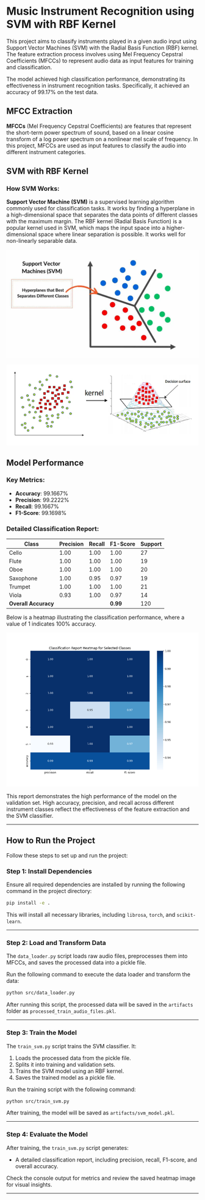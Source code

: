 # Music Instrument Recognition using SVM with RBF Kernel

This project aims to classify instruments played in a given audio input using Support Vector Machines (SVM) with the Radial Basis Function (RBF) kernel. The feature extraction process involves using Mel Frequency Cepstral Coefficients (MFCCs) to represent audio data as input features for training and classification.

The model achieved high classification performance, demonstrating its effectiveness in instrument recognition tasks. Specifically, it achieved an accuracy of 99.17% on the test data.

## MFCC Extraction

**MFCCs** (Mel Frequency Cepstral Coefficients) are features that represent the short-term power spectrum of sound, based on a linear cosine transform of a log power spectrum on a nonlinear mel scale of frequency. In this project, MFCCs are used as input features to classify the audio into different instrument categories.


## SVM with RBF Kernel

### How SVM Works:
**Support Vector Machine (SVM)** is a supervised learning algorithm commonly used for classification tasks. It works by finding a hyperplane in a high-dimensional space that separates the data points of different classes with the maximum margin. The RBF kernel (Radial Basis Function) is a popular kernel used in SVM, which maps the input space into a higher-dimensional space where linear separation is possible. It works well for non-linearly separable data.


![SVM Visualization](images/support-vector-machine-svm.jpg.webp)

![SVM with RBF kernel](images/rbf_kernel.png)



## Model Performance

### Key Metrics:

- **Accuracy**: 99.1667%
- **Precision**: 99.2222%
- **Recall**: 99.1667%
- **F1-Score**: 99.1698%

### Detailed Classification Report:

| Class     | Precision | Recall | F1-Score | Support |
|-----------|-----------|--------|----------|---------|
| Cello     | 1.00      | 1.00   | 1.00     | 27      |
| Flute     | 1.00      | 1.00   | 1.00     | 19      |
| Oboe      | 1.00      | 1.00   | 1.00     | 20      |
| Saxophone | 1.00      | 0.95   | 0.97     | 19      |
| Trumpet   | 1.00      | 1.00   | 1.00     | 21      |
| Viola     | 0.93      | 1.00   | 0.97     | 14      |
| **Overall Accuracy** |       |        | **0.99** | 120     |


Below is a heatmap illustrating the classification performance, where a value of 1 indicates 100% accuracy.

![SVM with RBF kernel](images/classification_report_heatmap.png)

This report demonstrates the high performance of the model on the validation set. High accuracy, precision, and recall across different instrument classes reflect the effectiveness of the feature extraction and the SVM classifier.


---

## How to Run the Project

Follow these steps to set up and run the project:

### Step 1: Install Dependencies
Ensure all required dependencies are installed by running the following command in the project directory:

```bash
pip install -e .
```

This will install all necessary libraries, including `librosa`, `torch`, and `scikit-learn`.

---

### Step 2: Load and Transform Data
The `data_loader.py` script loads raw audio files, preprocesses them into MFCCs, and saves the processed data into a pickle file.

Run the following command to execute the data loader and transform the data:

```bash
python src/data_loader.py
```

After running this script, the processed data will be saved in the `artifacts` folder as `processed_train_audio_files.pkl`.

---

### Step 3: Train the Model
The `train_svm.py` script trains the SVM classifier. It:
1. Loads the processed data from the pickle file.
2. Splits it into training and validation sets.
3. Trains the SVM model using an RBF kernel.
4. Saves the trained model as a pickle file.

Run the training script with the following command:

```bash
python src/train_svm.py
```

After training, the model will be saved as `artifacts/svm_model.pkl`.

---

### Step 4: Evaluate the Model
After training, the `train_svm.py` script generates:
- A detailed classification report, including precision, recall, F1-score, and overall accuracy.

Check the console output for metrics and review the saved heatmap image for visual insights.

---
